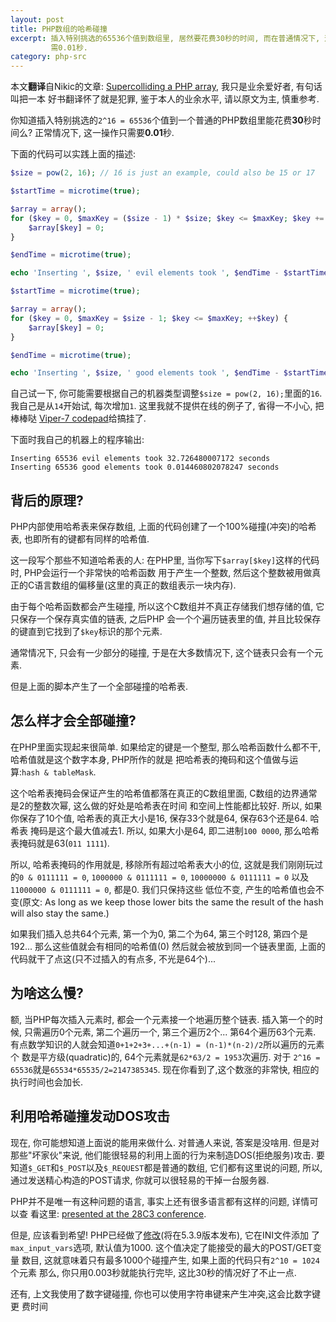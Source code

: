 ```yaml
---
layout: post
title: PHP数组的哈希碰撞
excerpt: 插入特别挑选的65536个值到数组里, 居然要花费30秒的时间, 而在普通情况下, 这一操作只
         需0.01秒.
category: php-src
---
```


本文**翻译**自Nikic的文章: [Supercolliding a PHP array], 我只是业余爱好者, 有句话叫把一本
好书翻译怀了就是犯罪, 鉴于本人的业余水平, 请以原文为主, 慎重参考.

你知道插入特别挑选的`2^16 = 65536`个值到一个普通的PHP数组里能花费**30**秒时间么? 正常情况下,
这一操作只需要**0.01**秒.

下面的代码可以实践上面的描述:

```php
$size = pow(2, 16); // 16 is just an example, could also be 15 or 17

$startTime = microtime(true);

$array = array();
for ($key = 0, $maxKey = ($size - 1) * $size; $key <= $maxKey; $key += $size) {
    $array[$key] = 0;
}

$endTime = microtime(true);

echo 'Inserting ', $size, ' evil elements took ', $endTime - $startTime, ' seconds', "\n";

$startTime = microtime(true);

$array = array();
for ($key = 0, $maxKey = $size - 1; $key <= $maxKey; ++$key) {
    $array[$key] = 0;
}

$endTime = microtime(true);

echo 'Inserting ', $size, ' good elements took ', $endTime - $startTime, ' seconds', "\n";
```

自己试一下, 你可能需要根据自己的机器类型调整`$size = pow(2, 16);`里面的`16`. 我自己是从`14`开始试,
每次增加`1`. 这里我就不提供在线的例子了, 省得一不小心, 把棒棒哒
[Viper-7 codepad](http://codepad.viper-7.com/)给搞挂了.

下面时我自己的机器上的程序输出:

    Inserting 65536 evil elements took 32.726480007172 seconds
    Inserting 65536 good elements took 0.014460802078247 seconds

背后的原理?
-------------------

PHP内部使用哈希表来保存数组, 上面的代码创建了一个100%碰撞(冲突)的哈希表, 也即所有的键都有同样的哈希值.

这一段写个那些不知道哈希表的人: 在PHP里, 当你写下`$array[$key]`这样的代码时, PHP会运行一个非常快的哈希函数
用于产生一个整数, 然后这个整数被用做真正的C语言数组的偏移量(这里的真正的数组表示一块内存).

由于每个哈希函数都会产生碰撞, 所以这个C数组并不真正存储我们想存储的值, 它只保存一个保存真实值的链表, 之后PHP
会一个个遍历链表里的值, 并且比较保存的键直到它找到了`$key`标识的那个元素.

通常情况下, 只会有一少部分的碰撞, 于是在大多数情况下, 这个链表只会有一个元素.

但是上面的脚本产生了一个全部碰撞的哈希表.

怎么样才会全部碰撞?
-------------------

在PHP里面实现起来很简单. 如果给定的键是一个整型, 那么哈希函数什么都不干, 哈希值就是这个数字本身, PHP所作的就是
把哈希表的掩码和这个值做与运算:`hash & tableMask`.

这个哈希表掩码会保证产生的哈希值都落在真正的C数组里面, C数组的边界通常是2的整数次幂, 这么做的好处是哈希表在时间
和空间上性能都比较好. 所以, 如果你保存了10个值, 哈希表的真正大小是16, 保存33个就是64, 保存63个还是64. 哈希表
掩码是这个最大值减去1. 所以, 如果大小是64, 即二进制`100 0000`, 那么哈希表掩码就是63(`011 1111`).

所以, 哈希表掩码的作用就是, 移除所有超过哈希表大小的位, 这就是我们刚刚玩过的`0 & 0111111 = 0`,
`1000000 & 0111111 = 0`, `10000000 & 0111111 = 0` 以及 `11000000 & 0111111 = 0`, 都是0. 我们只保持这些
低位不变, 产生的哈希值也会不变(原文: As long as we keep those lower bits the same the result of the hash
will also stay the same.)

如果我们插入总共64个元素, 第一个为0, 第二个为64, 第三个时128, 第四个是192... 那么这些值就会有相同的哈希值(0)
然后就会被放到同一个链表里面, 上面的代码就干了点这(只不过插入的有点多, 不光是64个)...

为啥这么慢?
------------------------------

额, 当PHP每次插入元素时, 都会一个元素接一个地遍历整个链表. 插入第一个的时候,
只需遍历0个元素, 第二个遍历一个, 第三个遍历2个... 第64个遍历63个元素.
有点数学知识的人就会知道`0+1+2+3+...+(n-1) = (n-1)*(n-2)/2`所以遍历的元素个
数是平方级(quadratic)的, 64个元素就是`62*63/2 = 1953`次遍历. 对于
`2^16 = 65536`就是`65534*65535/2=2147385345`. 现在你看到了,这个数涨的非常快,
相应的执行时间也会加长.

利用哈希碰撞发动DOS攻击
-------------------------

现在, 你可能想知道上面说的能用来做什么. 对普通人来说, 答案是没啥用.
但是对那些"坏家伙"来说, 他们能很轻易的利用上面的行为来制造DOS(拒绝服务)攻击.
要知道`$_GET`和`$_POST`以及`$_REQUEST`都是普通的数组, 它们都有这里说的问题,
所以, 通过发送精心构造的POST请求, 你就可以很轻易的干掉一台服务器.

PHP并不是唯一有这种问题的语言, 事实上还有很多语言都有这样的问题, 详情可以查
看这里: [presented at the 28C3 conference][2].

但是, 应该看到希望! PHP已经做了[修改][3](将在5.3.9版本发布), 它在INI文件添加
了`max_input_vars`选项, 默认值为1000. 这个值决定了能接受的最大的POST/GET变量
数目, 这就意味着只有最多1000个碰撞产生, 如果上面的代码只有`2^10 = 1024`个元素
那么, 你只用0.003秒就能执行完毕, 这比30秒的情况好了不止一点.

还有, 上文我使用了数字键碰撞, 你也可以使用字符串键来产生冲突,这会比数字键更
费时间

  [1]: http://www.nruns.com/_downloads/advisory28122011.pdf
  [2]: http://events.ccc.de/congress/2011/Fahrplan/events/4680.en.html
  [3]: http://svn.php.net/viewvc?view=revision&revision=321038
  [Supercolliding a PHP array]: http://nikic.github.io/2011/12/28/Supercolliding-a-PHP-array.html

